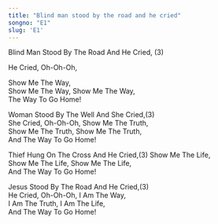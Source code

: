 ```yaml
---
title: "Blind man stood by the road and he cried"
songno: "E1"
slug: 'E1'
---
```

Blind Man Stood By The Road And He Cried, (3)  

He Cried, Oh-Oh-Oh,  

Show Me The Way,  
Show Me The Way, Show Me The Way,  
The Way To Go Home!  

Woman Stood By The Well And She Cried,(3)  
She Cried, Oh-Oh-Oh, Show Me The Truth,  
Show Me The Truth, Show Me The Truth,  
And The Way To Go Home!  

Thief Hung On The Cross And He Cried,(3) 
Show Me The Life,  
Show Me The Life, Show Me The Life,  
And The Way To Go Home!  

Jesus Stood By The Road And He Cried,(3)  
He Cried, Oh-Oh-Oh, I Am The Way,  
I Am The Truth, I Am The Life,  
And The Way To Go Home!  
